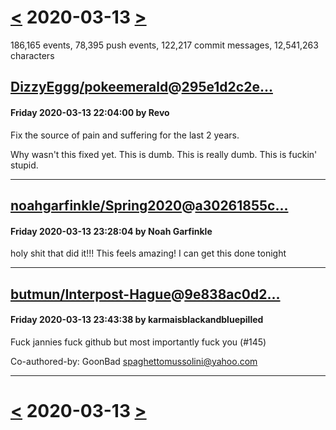 # [<](2020-03-12.md) 2020-03-13 [>](2020-03-14.md)

186,165 events, 78,395 push events, 122,217 commit messages, 12,541,263 characters


## [DizzyEggg/pokeemerald](https://github.com/DizzyEggg/pokeemerald)@[295e1d2c2e...](https://github.com/DizzyEggg/pokeemerald/commit/295e1d2c2ef61f051a6ef8597cf859c3c9d1a260)
#### Friday 2020-03-13 22:04:00 by Revo

Fix the source of pain and suffering for the last 2 years.

Why wasn't this fixed yet. This is dumb. This is really dumb. This is fuckin' stupid.

---
## [noahgarfinkle/Spring2020](https://github.com/noahgarfinkle/Spring2020)@[a30261855c...](https://github.com/noahgarfinkle/Spring2020/commit/a30261855ce2d94faaea33df439656d941262cd5)
#### Friday 2020-03-13 23:28:04 by Noah Garfinkle

holy shit that did it!!!  This feels amazing!  I can get this done tonight

---
## [butmun/Interpost-Hague](https://github.com/butmun/Interpost-Hague)@[9e838ac0d2...](https://github.com/butmun/Interpost-Hague/commit/9e838ac0d2424b7b08dddca29822994433f94e60)
#### Friday 2020-03-13 23:43:38 by karmaisblackandbluepilled

Fuck jannies fuck github but most importantly fuck you (#145)

Co-authored-by: GoonBad <spaghettomussolini@yahoo.com>

---

# [<](2020-03-12.md) 2020-03-13 [>](2020-03-14.md)

